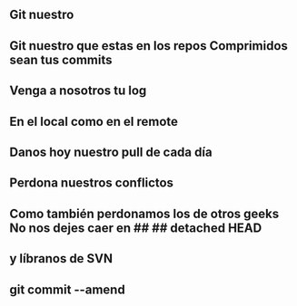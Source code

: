 ## Git nuestro
## Git nuestro que estas en los repos Comprimidos sean tus commits
## Venga a nosotros tu log
## En el local como en el remote
## Danos hoy nuestro pull de cada día
## Perdona nuestros conflictos
## Como también perdonamos los de otros geeks No nos dejes caer en ## ## detached HEAD
## y líbranos de SVN
## git commit --amend